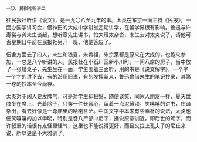     一〇、民报社听讲二 

   往民报社听讲《说文》，是一九〇八至九年的事。太炎在东京一面主持《民报》，一面办国学讲习会，借神田的大成中学讲堂定期讲学，在留学界很有影响。鲁迅与许寿裳与龚未生谈起，想听章先生讲书，怕大班太杂沓，未生去对太炎说了，请他可否星期日午前在民报社另开一班，他便答应了。

   伍舍方面去了四人，未生和钱夏，朱希祖，朱宗莱都是原来在大成的，也跑来参加，一总是八个听讲的人，民报社在小石川区新小川町，一间八席的房子，当中放了一张矮桌子，先生坐在一面，学生围着三面听，用的书是《说文解字》，一个字一个字的讲下去，有的沿用旧说，有的发挥新义，鲁迅曾借未生的笔记抄录，其第一卷的抄本至今尚存。

   太炎对于阔人要发脾气，可是对学生却极好，随便谈笑，同家人朋友一样，夏天盘膝坐在席上，光着膀子，只穿一件长背心，留着一点泥鳅须，笑嘻嘻的讲书，庄谐杂出，看去好像是一尊庙里的哈喇菩萨。中国文字中本来有些素朴的说法，太炎也便笑嘻嘻的加以申明，特别是卷八尸部中尼字，据说原意训近，即后世的昵字，而许叔重的话很有点怪里怪气，这里也不能说得更好，而且又拉上孔夫子的尼丘来说，所以更是不大雅驯了。

